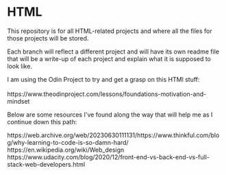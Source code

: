 # HTML
<p>This repository is for all HTML-related projects and where all the files for those projects will be stored.</p>
<p>Each branch will reflect a different project and will have its own readme file that will be a write-up of each project and explain what it is supposed to look like.</p>
<p>I am using the Odin Project to try and get a grasp on this HTMl stuff:<br><br>
https://www.theodinproject.com/lessons/foundations-motivation-and-mindset</p>
<p>Below are some resources I've found along the way that will help me as I continue down this path:</p>
<p>https://web.archive.org/web/20230630111131/https://www.thinkful.com/blog/why-learning-to-code-is-so-damn-hard/<br>
https://en.wikipedia.org/wiki/Web_design<br>
https://www.udacity.com/blog/2020/12/front-end-vs-back-end-vs-full-stack-web-developers.html</p>
